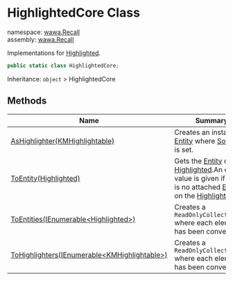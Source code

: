 # HighlightedCore Class

namespace: [wawa\.Recall](../wawa.Recall.md)<br />
assembly: [wawa\.Recall](../../wawa.Recall.md)

Implementations for [Highlighted](../../wawa.Recall/wawa.Recall/Highlighted.md)\.

```csharp
public static class HighlightedCore;
```

Inheritance: `object` > HighlightedCore

## Methods

| Name | Summary |
|------|---------|
| [AsHighlighter\(KMHighlightable\)](./HighlightedCore/AsHighlighter.md) | Creates an instance of [Entity](../../wawa.Recall/wawa.Recall/Entity.md) where [Solvable](../../wawa.Recall/wawa.Recall/Entity/Solvable.md) is set\. |
| [ToEntity\(Highlighted\)](./HighlightedCore/ToEntity.md) | Gets the [Entity](../../wawa.Recall/wawa.Recall/Entity.md) of this [Highlighted](../../wawa.Recall/wawa.Recall/Highlighted.md)\.An empty value is given if there is no attached [Entity](../../wawa.Recall/wawa.Recall/Entity.md) on the [Highlighted](../../wawa.Recall/wawa.Recall/Highlighted.md)\. |
| [ToEntities\(IEnumerable\<Highlighted\>\)](./HighlightedCore/ToEntities.md) | Creates a `ReadOnlyCollection<T>` where each element has been converted\. |
| [ToHighlighters\(IEnumerable\<KMHighlightable\>\)](./HighlightedCore/ToHighlighters.md) | Creates a `ReadOnlyCollection<T>` where each element has been converted\. |

